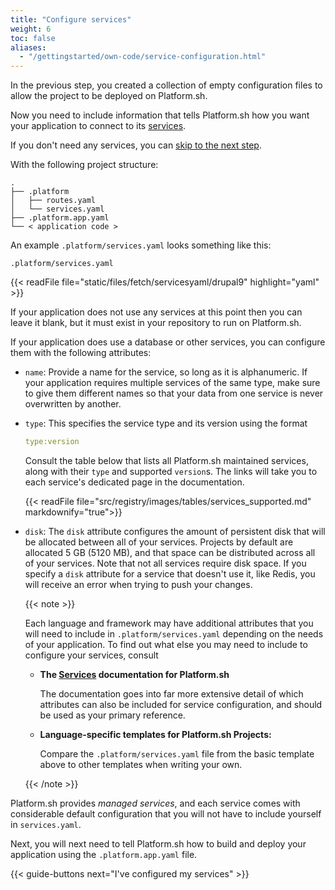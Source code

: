 ```yaml
---
title: "Configure services"
weight: 6
toc: false
aliases:
  - "/gettingstarted/own-code/service-configuration.html"
---
```


In the previous step, you created a collection of empty configuration files
to allow the project to be deployed on Platform.sh.

Now you need to include information that tells Platform.sh how you want your application to connect to its [services](../../../add-services/_index.md).

If you don't need any services, you can [skip to the next step](./app-configuration.md).

With the following project structure:

```text
.
├── .platform
│   ├── routes.yaml
│   └── services.yaml
├── .platform.app.yaml
└── < application code >
```

An example `.platform/services.yaml` looks something like this:

`.platform/services.yaml`

{{< readFile file="static/files/fetch/servicesyaml/drupal9" highlight="yaml" >}}

If your application does not use any services at this point then you can leave it blank, but it must exist in your repository to run on Platform.sh.

If your application does use a database or other services, you can configure them with the following attributes:

* `name`: Provide a name for the service, so long as it is alphanumeric. If your application requires multiple services of the same type, make sure to give them different names so that your data from one service is never overwritten by another.

* `type`: This specifies the service type and its version using the format

  ```yaml
  type:version
  ```

  Consult the table below that lists all Platform.sh maintained services, along with their `type` and supported `version`s. The links will take you to each service's dedicated page in the documentation.

  {{< readFile file="src/registry/images/tables/services_supported.md" markdownify="true">}}

* `disk`: The `disk` attribute configures the amount of persistent disk that will be allocated between all of your services. Projects by default are allocated 5 GB (5120 MB), and that space can be distributed across all of your services. Note that not all services require disk space. If you specify a `disk` attribute for a service that doesn't use it, like Redis, you will receive an error when trying to push your changes.

  {{< note >}}

  Each language and framework may have additional attributes that you will need to include in `.platform/services.yaml` depending on the needs of your application. To find out what else you may need to include to configure your services, consult

  * **The [Services](../../../add-services/_index.md) documentation for Platform.sh**

    The documentation goes into far more extensive detail of which attributes can also be included for service configuration, and should be used as your primary reference.

  * **Language-specific templates for Platform.sh Projects:**

    Compare the `.platform/services.yaml` file from the basic template above to other templates when writing your own.

  {{< /note >}}

Platform.sh provides _managed services_, and each service comes with considerable default configuration that you will not have to include yourself in `services.yaml`.

Next, you will next need to tell Platform.sh how to build and deploy your application using the `.platform.app.yaml` file.

{{< guide-buttons next="I've configured my services" >}}
